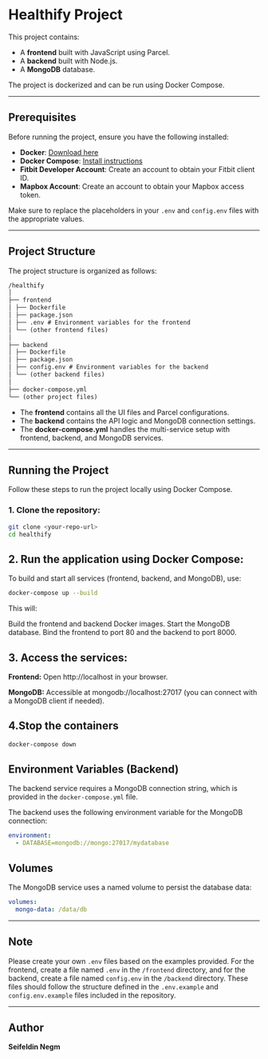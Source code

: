 # Healthify Project

This project contains:

- A **frontend** built with JavaScript using Parcel.
- A **backend** built with Node.js.
- A **MongoDB** database.

The project is dockerized and can be run using Docker Compose.

---

## Prerequisites

Before running the project, ensure you have the following installed:

- **Docker**: [Download here](https://docs.docker.com/get-docker/)
- **Docker Compose**: [Install instructions](https://docs.docker.com/compose/install/)
- **Fitbit Developer Account**: Create an account to obtain your Fitbit client ID.
- **Mapbox Account**: Create an account to obtain your Mapbox access token.

Make sure to replace the placeholders in your `.env` and `config.env` files with the appropriate values.

---

## Project Structure

The project structure is organized as follows:

```markdown
/healthify
│
├── frontend
│ ├── Dockerfile
│ ├── package.json
│ ├── .env # Environment variables for the frontend
│ └── (other frontend files)
│
├── backend
│ ├── Dockerfile
│ ├── package.json
│ ├── config.env # Environment variables for the backend
│ └── (other backend files)
│
├── docker-compose.yml
└── (other project files)
```

- The **frontend** contains all the UI files and Parcel configurations.
- The **backend** contains the API logic and MongoDB connection settings.
- The **docker-compose.yml** handles the multi-service setup with frontend, backend, and MongoDB services.

---

## Running the Project

Follow these steps to run the project locally using Docker Compose.

### 1. Clone the repository:

```bash
git clone <your-repo-url>
cd healthify
```

## 2. Run the application using Docker Compose:

To build and start all services (frontend, backend, and MongoDB), use:

```bash
docker-compose up --build
```

This will:

Build the frontend and backend Docker images.
Start the MongoDB database.
Bind the frontend to port 80 and the backend to port 8000.

## 3. Access the services:

**Frontend:** Open http://localhost in your browser.

**MongoDB:** Accessible at mongodb://localhost:27017 (you can connect with a MongoDB client if needed).

## 4.Stop the containers

```bash
docker-compose down
```

## Environment Variables (Backend)

The backend service requires a MongoDB connection string, which is provided in the `docker-compose.yml` file.

The backend uses the following environment variable for the MongoDB connection:

```yaml
environment:
  - DATABASE=mongodb://mongo:27017/mydatabase
```

## Volumes

The MongoDB service uses a named volume to persist the database data:

```yaml
volumes:
  mongo-data: /data/db
```

---

## Note

Please create your own `.env` files based on the examples provided. For the frontend, create a file named `.env` in the `/frontend` directory, and for the backend, create a file named `config.env` in the `/backend` directory. These files should follow the structure defined in the `.env.example` and `config.env.example` files included in the repository.

---

## Author

**Seifeldin Negm**
